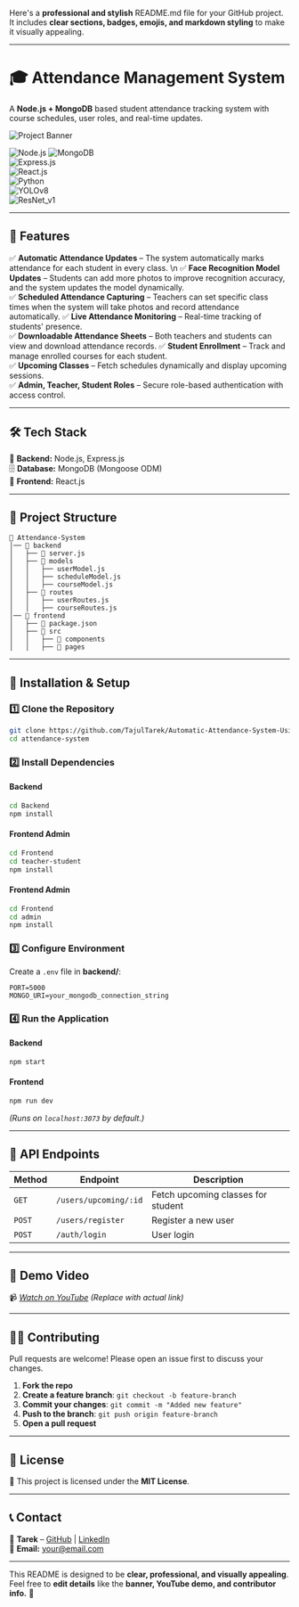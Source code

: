 Here's a **professional and stylish** README.md file for your GitHub project. It includes **clear sections, badges, emojis, and markdown styling** to make it visually appealing.  

---

# **🎓 Attendance Management System**  
A **Node.js + MongoDB** based student attendance tracking system with course schedules, user roles, and real-time updates.

![Project Banner](https://www.vervelogic.com/blog/wp-content/uploads/2020/07/Face-Recognition-Automatic-Attendance-System.png)  


![Node.js](https://img.shields.io/badge/Node.js-18.x-brightgreen?style=for-the-badge&logo=node.js) 
![MongoDB](https://img.shields.io/badge/MongoDB-6.x-green?style=for-the-badge&logo=mongodb)  
![Express.js](https://img.shields.io/badge/Express.js-4.x-blue?style=for-the-badge)  
![React.js](https://img.shields.io/badge/React.js-18.x-blue?style=for-the-badge&logo=react)  
![Python](https://img.shields.io/badge/Python-3.x-yellow?style=for-the-badge&logo=python)  
![YOLOv8](https://img.shields.io/badge/YOLOv8-Face%20Detection-red?style=for-the-badge)  
![ResNet_v1](https://img.shields.io/badge/ResNet_v1-Face%20Recognition-orange?style=for-the-badge)  


---

## **📌 Features**
✅ **Automatic Attendance Updates** – The system automatically marks attendance for each student in every class.  \n
✅ **Face Recognition Model Updates** – Students can add more photos to improve recognition accuracy, and the system updates the model dynamically.  
✅ **Scheduled Attendance Capturing** – Teachers can set specific class times when the system will take photos and record attendance automatically.
✅ **Live Attendance Monitoring** – Real-time tracking of students' presence.  
✅ **Downloadable Attendance Sheets** – Both teachers and students can view and download attendance records. 
✅ **Student Enrollment** – Track and manage enrolled courses for each student.  
✅ **Upcoming Classes** – Fetch schedules dynamically and display upcoming sessions.  
✅ **Admin, Teacher, Student Roles** – Secure role-based authentication with access control.     

---

## **🛠 Tech Stack**
🚀 **Backend:** Node.js, Express.js  
🗄 **Database:** MongoDB (Mongoose ODM)  
🎨 **Frontend:** React.js

---

## **📂 Project Structure**
```
📂 Attendance-System
│── 📁 backend
│   ├── 📄 server.js
│   ├── 📂 models
│   │   ├── userModel.js
│   │   ├── scheduleModel.js
│   │   ├── courseModel.js
│   ├── 📂 routes
│   │   ├── userRoutes.js
│   │   ├── courseRoutes.js
│── 📁 frontend
│   ├── 📄 package.json
│   ├── 📂 src
│   │   ├── 📂 components
│   │   ├── 📂 pages

```

---

## **🚀 Installation & Setup**
### **1️⃣ Clone the Repository**
```sh
git clone https://github.com/TajulTarek/Automatic-Attendance-System-Using-Face-Recognition.git
cd attendance-system
```

### **2️⃣ Install Dependencies**
#### **Backend**
```sh
cd Backend
npm install
```

#### **Frontend Admin**
```sh
cd Frontend
cd teacher-student
npm install
```

#### **Frontend Admin**
```sh
cd Frontend
cd admin
npm install
```

### **3️⃣ Configure Environment**
Create a `.env` file in **backend/**:
```env
PORT=5000
MONGO_URI=your_mongodb_connection_string
```

### **4️⃣ Run the Application**
#### **Backend**
```sh
npm start
```
#### **Frontend**
```sh
npm run dev
```
*(Runs on `localhost:3073` by default.)*

---

## **🔗 API Endpoints**
| **Method** | **Endpoint**               | **Description**                |
|-----------|--------------------------|-------------------------------|
| `GET`     | `/users/upcoming/:id`    | Fetch upcoming classes for student |
| `POST`    | `/users/register`        | Register a new user |
| `POST`    | `/auth/login`            | User login |

---

## **🎥 Demo Video**
📹 *[Watch on YouTube](https://youtu.be/example)* *(Replace with actual link)*  

---

## **👨‍💻 Contributing**
Pull requests are welcome! Please open an issue first to discuss your changes.

1. **Fork the repo**
2. **Create a feature branch**: `git checkout -b feature-branch`
3. **Commit your changes**: `git commit -m "Added new feature"`
4. **Push to the branch**: `git push origin feature-branch`
5. **Open a pull request**

---

## **📜 License**
📄 This project is licensed under the **MIT License**.

---

## **📞 Contact**
💬 **Tarek** – [GitHub](https://github.com/yourusername) | [LinkedIn](https://linkedin.com/in/yourname)  
📧 **Email:** your@email.com  

---

This README is designed to be **clear, professional, and visually appealing**. Feel free to **edit details** like the **banner, YouTube demo, and contributor info.** 🚀
